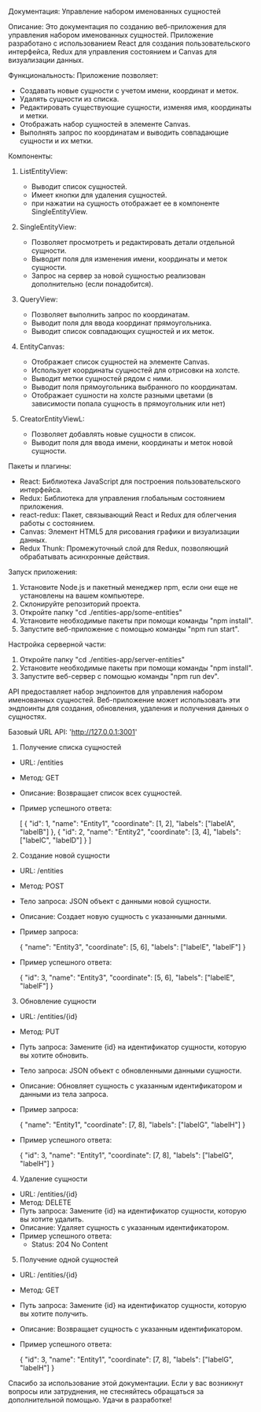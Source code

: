 Документация: Управление набором именованных сущностей

Описание:
Это документация по созданию веб-приложения для управления набором именованных сущностей. 
Приложение разработано с использованием React для создания пользовательского интерфейса, 
Redux для управления состоянием и Canvas для визуализации данных.

Функциональность:
Приложение позволяет:
- Создавать новые сущности с учетом имени, координат и меток.
- Удалять сущности из списка.
- Редактировать существующие сущности, изменяя имя, координаты и метки.
- Отображать набор сущностей в элементе Canvas.
- Выполнять запрос по координатам и выводить совпадающие сущности и их метки.

Компоненты:
1. ListEntityView:
   - Выводит список сущностей.
   - Имеет кнопки для удаления сущностей.
   - при нажатии на сущность отображает ее в компоненте SingleEntityView.

2. SingleEntityView:
   - Позволяет просмотреть и редактировать детали отдельной сущности.
   - Выводит поля для изменения имени, координаты и меток сущности.
   - Запрос на сервер за новой сущностью реализован дополнительно (если понадобится).

3. QueryView:
   - Позволяет выполнить запрос по координатам.
   - Выводит поля для ввода координат прямоугольника.
   - Выводит список совпадающих сущностей и их меток.

4. EntityCanvas:
   - Отображает список сущностей на элементе Canvas.
   - Использует координаты сущностей для отрисовки на холсте.
   - Выводит метки сущностей рядом с ними.
   - Выводит поля прямоугольника выбранного по координатам.
   - Отображает сушности на холсте разными цветами (в зависимости попала сущность в прямоугольник или нет)


5. CreatorEntityViewL:
   - Позволяет добавлять новые сущности в список.
   - Выводит поля для ввода имени, координаты и меток новой сущности.

Пакеты и плагины:
- React: Библиотека JavaScript для построения пользовательского интерфейса.
- Redux: Библиотека для управления глобальным состоянием приложения.
- react-redux: Пакет, связывающий React и Redux для облегчения работы с состоянием.
- Canvas: Элемент HTML5 для рисования графики и визуализации данных.
- Redux Thunk: Промежуточный слой для Redux, позволяющий обрабатывать асинхронные действия.

Запуск приложения:
1. Установите Node.js и пакетный менеджер npm, если они еще не установлены на вашем компьютере.
2. Склонируйте репозиторий проекта.
3. Откройте папку "cd ./entities-app/some-entities"
3. Установите необходимые пакеты при помощи команды "npm install".
4. Запустите веб-приложение с помощью команды "npm run start".

Настройка серверной части:
1. Откройте папку "cd ./entities-app/server-entities"
2. Установите необходимые пакеты при помощи команды "npm install".
3. Запустите веб-сервер с помощью команды "npm run dev".

API предоставляет набор эндпоинтов для управления набором именованных сущностей. 
Веб-приложение может использовать эти эндпоинты для создания, обновления, удаления и получения данных о сущностях.

Базовый URL API: 'http://127.0.0.1:3001'

1. Получение списка сущностей

- URL: /entities
- Метод: GET
- Описание: Возвращает список всех сущностей.
- Пример успешного ответа:

  [
    { "id": 1, "name": "Entity1", "coordinate": [1, 2], "labels": ["labelA", "labelB"] },
    { "id": 2, "name": "Entity2", "coordinate": [3, 4], "labels": ["labelC", "labelD"] }
  ]

2. Создание новой сущности

- URL: /entities
- Метод: POST
- Тело запроса: JSON объект с данными новой сущности.
- Описание: Создает новую сущность с указанными данными.
- Пример запроса:

  {
    "name": "Entity3",
    "coordinate": [5, 6],
    "labels": ["labelE", "labelF"]
  }

- Пример успешного ответа:

  { "id": 3, "name": "Entity3", "coordinate": [5, 6], "labels": ["labelE", "labelF"] }

3. Обновление сущности

- URL: /entities/{id}
- Метод: PUT
- Путь запроса: Замените {id} на идентификатор сущности, которую вы хотите обновить.
- Тело запроса: JSON объект с обновленными данными сущности.
- Описание: Обновляет сущность с указанным идентификатором и данными из тела запроса.
- Пример запроса:

  {
    "name": "Entity1",
    "coordinate": [7, 8],
    "labels": ["labelG", "labelH"]
  }

- Пример успешного ответа:

  { "id": 3, "name": "Entity1", "coordinate": [7, 8], "labels": ["labelG", "labelH"] }

4. Удаление сущности

- URL: /entities/{id}
- Метод: DELETE
- Путь запроса: Замените {id} на идентификатор сущности, которую вы хотите удалить.
- Описание: Удаляет сущность с указанным идентификатором.
- Пример успешного ответа:
  - Status: 204 No Content

5. Получение одной сущностей

- URL: /entities/{id}
- Метод: GET
- Путь запроса: Замените {id} на идентификатор сущности, которую вы хотите получить.
- Описание: Возвращает сущность с указанным идентификатором.
- Пример успешного ответа:

  { "id": 3, "name": "Entity1", "coordinate": [7, 8], "labels": ["labelG", "labelH"] }


Спасибо за использование этой документации. 
Если у вас возникнут вопросы или затруднения, не стесняйтесь обращаться за дополнительной помощью. 
Удачи в разработке!